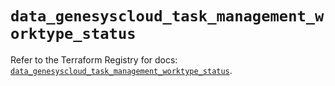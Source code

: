 # `data_genesyscloud_task_management_worktype_status`

Refer to the Terraform Registry for docs: [`data_genesyscloud_task_management_worktype_status`](https://registry.terraform.io/providers/mypurecloud/genesyscloud/1.70.0/docs/data-sources/task_management_worktype_status).
